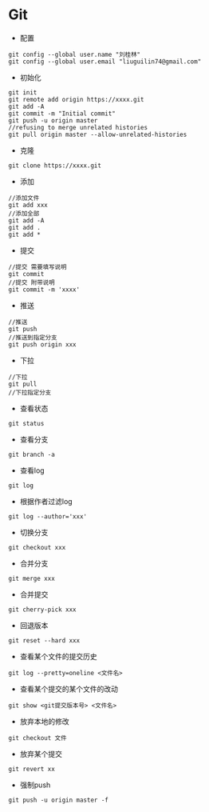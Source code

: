 # Git

- 配置

```
git config --global user.name "刘桂林"
git config --global user.email "liuguilin74@gmail.com"
```

- 初始化

```
git init
git remote add origin https://xxxx.git
git add -A
git commit -m "Initial commit"
git push -u origin master
//refusing to merge unrelated histories
git pull origin master --allow-unrelated-histories
```

- 克隆

```
git clone https://xxxx.git
```

- 添加

```
//添加文件
git add xxx
//添加全部
git add -A
git add .
git add *
```

- 提交

```
//提交 需要填写说明
git commit 
//提交 附带说明
git commit -m 'xxxx'

```

- 推送

```
//推送
git push 
//推送到指定分支
git push origin xxx
```

- 下拉

```
//下拉
git pull 
//下拉指定分支
```
- 查看状态

```
git status
```

- 查看分支

```
git branch -a
```

- 查看log

```
git log
```

- 根据作者过滤log

```
git log --author='xxx'
```

- 切换分支

```
git checkout xxx
```

- 合并分支

```
git merge xxx
```

- 合并提交

```
git cherry-pick xxx
```

- 回退版本

```
git reset --hard xxx
```

- 查看某个文件的提交历史

```
git log --pretty=oneline <文件名>
```

- 查看某个提交的某个文件的改动

```
git show <git提交版本号> <文件名>
```

- 放弃本地的修改

```
git checkout 文件
```

- 放弃某个提交

```
git revert xx
```

- 强制push

```
git push -u origin master -f
```